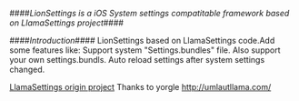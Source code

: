 ####*LionSettings is a iOS System settings compatitable framework based on LlamaSettings project*####


####*Introduction*####
LionSettings based on LlamaSettings code.Add some features like:
  Support system "Settings.bundles" file.
  Also support your own settings.bundls.
  Auto reload settings after system settings changed.
  
[LlamaSettings origin project](https://code.google.com/p/llamasettings/)
Thanks to yorgle http://umlautllama.com/
